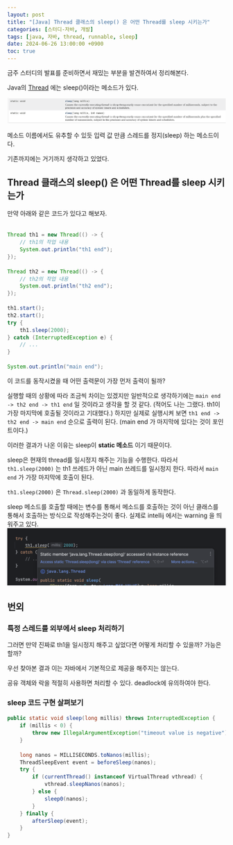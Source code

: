 ```yaml
---
layout: post
title: "[Java] Thread 클래스의 sleep() 은 어떤 Thread를 sleep 시키는가"
categories: [스터디-자바, 개발]
tags: [java, 자바, thread, runnable, sleep]
date: 2024-06-26 13:00:00 +0900
toc: true
---
```


금주 스터디의 발표를 준비하면서 재밌는 부분을 발견하여서 정리해본다.

Java의 [Thread](https://docs.oracle.com/javase/8/docs/api/java/lang/Thread.html) 에는 sleep()이라는 메소드가 있다.

![sleep-method-in-thread-docs](/assets/images/2024-06-26-java-thread-sleep/sleep-method-in-thread-docs.png)

메소드 이름에서도 유추할 수 있듯 입력 값 만큼 스레드를 정지(sleep) 하는 메소드이다.

기존까지에는 거기까지 생각하고 있었다.

## Thread 클래스의 sleep() 은 어떤 Thread를 sleep 시키는가

만약 아래와 같은 코드가 있다고 해보자.

```java

Thread th1 = new Thread(() -> {
    // th1의 작업 내용
    System.out.println("th1 end");
});

Thread th2 = new Thread(() -> {
    // th2의 작업 내용
    System.out.println("th2 end");
});

th1.start();
th2.start();
try {
    th1.sleep(2000);
} catch (InterruptedException e) {
    // ...
}

System.out.println("main end");
```

이 코드를 동작시켰을 때 어떤 출력문이 가장 먼저 출력이 될까?

실행할 때의 상황에 따라 조금씩 차이는 있겠지만
일반적으로 생각하기에는 `main end -> th2 end -> th1 end` 일 것이라고 생각을 할 것 같다. (적어도 나는 그랬다. th1이 가장 마지막에 호출될 것이라고 기대했다.)
하지만 실제로 실행시켜 보면 `th1 end -> th2 end -> main end` 순으로 출력이 된다. (main end 가 마지막에 있다는 것이 포인트이다.)

이러한 결과가 나온 이유는 sleep이 **static 메소드** 이기 때문이다.

sleep은 현재의 thread를 일시정지 해주는 기능을 수행한다. 따라서 `th1.sleep(2000)` 는 th1 쓰레드가 아닌 main 쓰레드를 일시정지 한다. 따라서 `main end` 가 가장 마지막에 호출이 된다.

`th1.sleep(2000)` 은 `Thread.sleep(2000)` 과 동일하게 동작한다.

sleep 메소드를 호출할 때에는 변수를 통해서 메소드를 호출하는 것이 아닌 클래스를 통해서 호출하는 방식으로 작성해주는것이 좋다. 실제로 intellij 에서는 warning 을 띄워주고 있다.
![warning-in-intellij](/assets/images/2024-06-26-java-thread-sleep/warning-in-intellij.png)

## 번외

### 특정 스레드를 외부에서 sleep 처리하기

그러면 만약 진짜로 th1을 일시정지 해주고 싶었다면 어떻게 처리할 수 있을까? 가능은 할까?

우선 찾아본 결과 이는 자바에서 기본적으로 제공을 해주지는 않는다.

공유 객체와 락을 적절히 사용하면 처리할 수 있다. deadlock에 유의하여야 한다.

### sleep 코드 구현 살펴보기

```java
public static void sleep(long millis) throws InterruptedException {
    if (millis < 0) {
        throw new IllegalArgumentException("timeout value is negative");
    }

    long nanos = MILLISECONDS.toNanos(millis);
    ThreadSleepEvent event = beforeSleep(nanos);
    try {
        if (currentThread() instanceof VirtualThread vthread) {
            vthread.sleepNanos(nanos);
        } else {
            sleep0(nanos);
        }
    } finally {
        afterSleep(event);
    }
}
```
